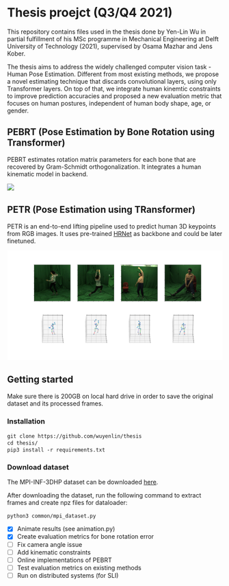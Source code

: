 # Thesis proejct (Q3/Q4 2021)

This repository contains files used in the thesis done by Yen-Lin Wu in partial fulfillment of his MSc programme in Mechanical Engineering at Delft University of Technology (2021), supervised by Osama Mazhar and Jens Kober. 

The thesis aims to address the widely challenged computer vision task - Human Pose Estimation. 
Different from most existing methods, we propose a novel estimating technique that discards convolutional layers, using only Transformer layers.
On top of that, we integrate human kinemtic constraints to improve prediction accuracies and proposed a new evaluation metric that focuses on human postures, independent of human body shape, age, or gender.


## PEBRT (Pose Estimation by Bone Rotation using Transformer)

PEBRT estimates rotation matrix parameters for each bone that are recovered by Gram-Schmidt orthogonalization.
It integrates a human kinematic model in backend.

![](doc/output.gif)

## PETR (Pose Estimation using TRansformer)

PETR is an end-to-end lifting pipeline used to predict human 3D keypoints from RGB images.
It uses pre-trained [HRNet](https://github.com/HRNet/HigherHRNet-Human-Pose-Estimation) as backbone and could be later finetuned.

![](doc/demo_1.png)


## Getting started

Make sure there is 200GB on local hard drive in order to save the original dataset and its processed frames.

### Installation

```
git clone https://github.com/wuyenlin/thesis
cd thesis/
pip3 install -r requirements.txt
```

### Download dataset

The MPI-INF-3DHP dataset can be downloaded [here](http://gvv.mpi-inf.mpg.de/3dhp-dataset/).

After downloading the dataset, run the following command to extract frames and create npz files for dataloader:
```
python3 common/mpi_dataset.py
```

- [x] Animate results (see animation.py)
- [x] Create evaluation metrics for bone rotation error
- [ ] Fix camera angle issue
- [ ] Add kinematic constraints
- [ ] Online implementations of PEBRT
- [ ] Test evaluation metrics on existing methods
- [ ] Run on distributed systems (for SLI)
